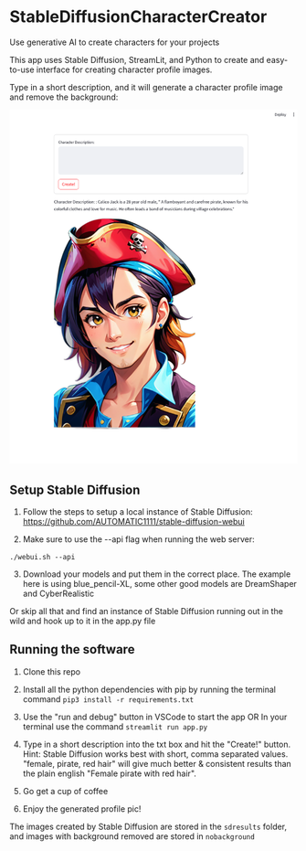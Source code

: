 # StableDiffusionCharacterCreator
Use generative AI to create characters for your projects

This app uses Stable Diffusion, StreamLit, and Python to create and easy-to-use interface for creating character profile images.

Type in a short description, and it will generate a character profile image and remove the background:

![Screenshot](./Screenshot.png)

## Setup Stable Diffusion

1. Follow the steps to setup a local instance of Stable Diffusion:
https://github.com/AUTOMATIC1111/stable-diffusion-webui

2. Make sure to use the --api flag when running the web server:
```
./webui.sh --api
```

3. Download your models and put them in the correct place. The example here is using blue_pencil-XL, some other good models are DreamShaper and CyberRealistic

Or skip all that and find an instance of Stable Diffusion running out in the wild and hook up to it in the app.py file

## Running the software

1. Clone this repo

2. Install all the python dependencies with pip by running the terminal command `pip3 install -r requirements.txt`

3. Use the "run and debug" button in VSCode to start the app OR In your terminal use the command `streamlit run app.py`

4. Type in a short description into the txt box and hit the "Create!" button. Hint: Stable Diffusion works best with short, comma separated values. "female, pirate, red hair" will give much better & consistent results than the plain english "Female pirate with red hair". 

5. Go get a cup of coffee

6. Enjoy the generated profile pic! 

The images created by Stable Diffusion are stored in the `sdresults` folder, and images with background removed are stored in `nobackground`
